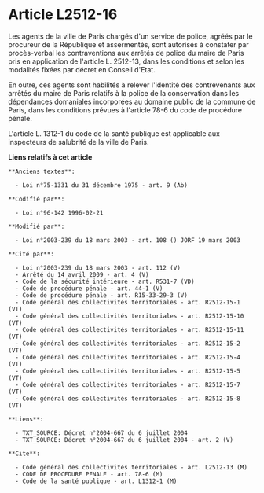 # Article L2512-16

Les agents de la ville de Paris chargés d'un service de police, agréés par le procureur de la République et assermentés, sont
autorisés à constater par procès-verbal les contraventions aux arrêtés de police du maire de Paris pris en application de
l'article L. 2512-13, dans les conditions et selon les modalités fixées par décret en Conseil d'Etat.

En outre, ces agents sont habilités à relever l'identité des contrevenants aux arrêtés du maire de Paris relatifs à la police
de la conservation dans les dépendances domaniales incorporées au domaine public de la commune de Paris, dans les conditions
prévues à l'article 78-6 du code de procédure pénale.

L'article L. 1312-1 du code de la santé publique est applicable aux inspecteurs de salubrité de la ville de Paris.

**Liens relatifs à cet article**

	**Anciens textes**:

	  - Loi n°75-1331 du 31 décembre 1975 - art. 9 (Ab)

	**Codifié par**:

	  - Loi n°96-142 1996-02-21

	**Modifié par**:

	  - Loi n°2003-239 du 18 mars 2003 - art. 108 () JORF 19 mars 2003

	**Cité par**:

	  - Loi n°2003-239 du 18 mars 2003 - art. 112 (V)
	  - Arrêté du 14 avril 2009 - art. 4 (V)
	  - Code de la sécurité intérieure - art. R531-7 (VD)
	  - Code de procédure pénale - art. 44-1 (V)
	  - Code de procédure pénale - art. R15-33-29-3 (V)
	  - Code général des collectivités territoriales - art. R2512-15-1 (VT)
	  - Code général des collectivités territoriales - art. R2512-15-10 (VT)
	  - Code général des collectivités territoriales - art. R2512-15-11 (VT)
	  - Code général des collectivités territoriales - art. R2512-15-2 (VT)
	  - Code général des collectivités territoriales - art. R2512-15-4 (VT)
	  - Code général des collectivités territoriales - art. R2512-15-5 (VT)
	  - Code général des collectivités territoriales - art. R2512-15-7 (VT)
	  - Code général des collectivités territoriales - art. R2512-15-8 (VT)

	**Liens**:

	  - TXT_SOURCE: Décret n°2004-667 du 6 juillet 2004
	  - TXT_SOURCE: Décret n°2004-667 du 6 juillet 2004 - art. 2 (V)

	**Cite**:

	  - Code général des collectivités territoriales - art. L2512-13 (M)
	  - CODE DE PROCEDURE PENALE - art. 78-6 (M)
	  - Code de la santé publique - art. L1312-1 (M)
